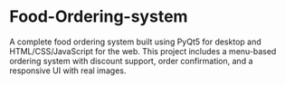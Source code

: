 # Food-Ordering-system
A complete food ordering system built using PyQt5 for desktop and HTML/CSS/JavaScript for the web. This project includes a menu-based ordering system with discount support, order confirmation, and a responsive UI with real images.
